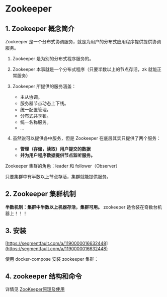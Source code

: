 # Zookeeper

## 1. Zookeeper 概念简介

Zookeeper 是一个分布式协调服务，就是为用户的分布式应用程序提供提供协调服务。

1. Zookeeper 是为别的分布式程序服务的。
2. Zookeeper 本事就是一个分布式程序（只要半数以上的节点存活，zk 就能正常服务）
3. Zookeeper 所提供的服务涵盖：

    - 主从协调。
    - 服务器节点动态上下线。
    - 统一配置管理。
    - 分布式共享锁。
    - 统一名称服务。
    - ...

4. 虽然说可以提供各中服务，但是 Zookeeper 在底层其实只提供了两个服务：

    - **管理（存储，读取）用户提交的数据**
    - **并为用户程序数据提供节点监听服务。**

Zookeeper 集群的角色：leader 和 follower（Observer）

只要集群中有半数以上节点存活，集群就能提供服务。

## 2. Zookeeper 集群机制

**半数机制：集群中半数以上机器存活，集群可用。**
zookeeper 适合装在奇数台机器上！！！

## 3. 安装

[https://segmentfault.com/a/1190000016632448](https://segmentfault.com/a/1190000016632448)

使用 docker-compose 安装 zookeeper 集群：

## 4. zookeeper 结构和命令

详情见 [ZooKeeper原理及使用](http://www.wuzesheng.com/?p=2609)